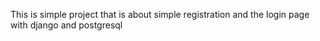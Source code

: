 This is simple project that is about simple registration and the login page with django and postgresql
